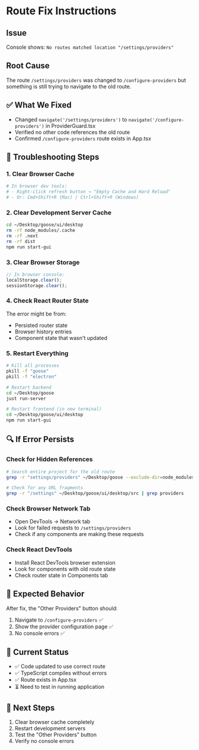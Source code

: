# Route Fix Instructions

## Issue
Console shows: `No routes matched location "/settings/providers"`

## Root Cause
The route `/settings/providers` was changed to `/configure-providers` but something is still trying to navigate to the old route.

## ✅ What We Fixed
- Changed `navigate('/settings/providers')` to `navigate('/configure-providers')` in ProviderGuard.tsx
- Verified no other code references the old route
- Confirmed `/configure-providers` route exists in App.tsx

## 🔧 Troubleshooting Steps

### 1. Clear Browser Cache
```bash
# In browser dev tools:
# - Right-click refresh button → "Empty Cache and Hard Reload"
# - Or: Cmd+Shift+R (Mac) / Ctrl+Shift+R (Windows)
```

### 2. Clear Development Server Cache
```bash
cd ~/Desktop/goose/ui/desktop
rm -rf node_modules/.cache
rm -rf .next
rm -rf dist
npm run start-gui
```

### 3. Clear Browser Storage
```javascript
// In browser console:
localStorage.clear();
sessionStorage.clear();
```

### 4. Check React Router State
The error might be from:
- Persisted router state
- Browser history entries
- Component state that wasn't updated

### 5. Restart Everything
```bash
# Kill all processes
pkill -f "goose"
pkill -f "electron"

# Restart backend
cd ~/Desktop/goose
just run-server

# Restart frontend (in new terminal)
cd ~/Desktop/goose/ui/desktop
npm run start-gui
```

## 🔍 If Error Persists

### Check for Hidden References
```bash
# Search entire project for the old route
grep -r "settings/providers" ~/Desktop/goose --exclude-dir=node_modules --exclude-dir=.git

# Check for any URL fragments
grep -r "/settings" ~/Desktop/goose/ui/desktop/src | grep providers
```

### Check Browser Network Tab
- Open DevTools → Network tab
- Look for failed requests to `/settings/providers`
- Check if any components are making these requests

### Check React DevTools
- Install React DevTools browser extension
- Look for components with old route state
- Check router state in Components tab

## 🎯 Expected Behavior

After fix, the "Other Providers" button should:
1. Navigate to `/configure-providers` ✅
2. Show the provider configuration page ✅
3. No console errors ✅

## 📝 Current Status

- ✅ Code updated to use correct route
- ✅ TypeScript compiles without errors
- ✅ Route exists in App.tsx
- ⏳ Need to test in running application

## 🚀 Next Steps

1. Clear browser cache completely
2. Restart development servers
3. Test the "Other Providers" button
4. Verify no console errors
